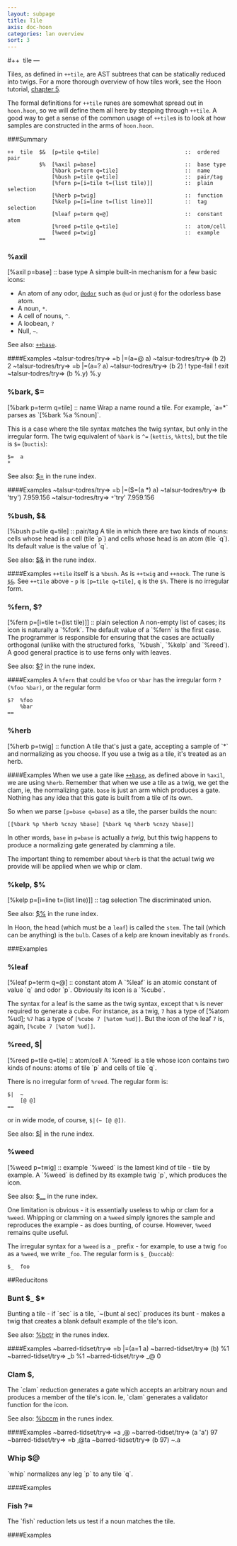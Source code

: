 ```yaml
---
layout: subpage
title: Tile
axis: doc-hoon
categories: lan overview
sort: 3
---
```


#++&nbsp;&nbsp;tile — 

Tiles, as defined in `++tile`, are AST subtrees that can be statically reduced into twigs. For a more thorough overview of how tiles work, see the Hoon tutorial, [chapter 5](/doc/hoon/tut/5/).

The formal definitions for `++tile` runes are somewhat spread out in `hoon.hoon`, so we will define them all here by stepping through `++tile`. A good way to get a sense of the common usage of `++tile`s is to look at how samples are constructed in the arms of `hoon.hoon`.

###Summary

    ++  tile  $&  [p=tile q=tile]                           ::  ordered pair
              $%  [%axil p=base]                            ::  base type
                  [%bark p=term q=tile]                     ::  name
                  [%bush p=tile q=tile]                     ::  pair/tag
                  [%fern p=[i=tile t=(list tile)]]          ::  plain selection
                  [%herb p=twig]                            ::  function
                  [%kelp p=[i=line t=(list line)]]          ::  tag selection
                  [%leaf p=term q=@]                        ::  constant atom
                  [%reed p=tile q=tile]                     ::  atom/cell
                  [%weed p=twig]                            ::  example
              ==  

<h3 id="%axil">%axil</h3>
    [%axil p=base]                            ::  base type
A simple built-in mechanism for a few basic icons: 

+ An atom of any odor, [`@odor`](/doc/hoon/lan/odor/) such as `@ud` or just `@` for the
odorless base atom.
+ A noun, `*`.
+ A cell of nouns, `^`.
+ A loobean, `?`
+ Null, `~`. 

See also: [`++base`](/doc/hoon/lib/#++base).

####Examples
    ~talsur-todres/try=> =b |=(a=@ a)
    ~talsur-todres/try=> (b 2)
    2
    ~talsur-todres/try=> =b |=(a=? a)
    ~talsur-todres/try=> (b 2)
    ! type-fail
    ! exit
    ~talsur-todres/try=> (b %.y)
    %.y

<h3 id="%bark">%bark, $=</h3>
    [%bark p=term q=tile]                     ::  name
Wrap a name round a tile. For example, `a=*` parses as `[%bark %a %noun]`.

This is a case where the tile syntax matches the twig syntax, but only in the irregular form.  The twig equivalent of `%bark` is `^=` (`kettis`, `%ktts`), but the tile is `$=` (`buctis`):

    $=  a
    *

See also: [$=](/doc/hoon/lan/rune/#bcts) in the rune index.

####Examples
    ~talsur-todres/try=> =b |=($=(a *) a)
    ~talsur-todres/try=> (b 'try')
    7.959.156
    ~talsur-todres/try=> `*`'try'
    7.959.156

<h3 id="%bush">%bush, $&</h3>
    [%bush p=tile q=tile]                     ::  pair/tag
A tile in which there are two kinds of nouns: cells whose head is a cell (tile `p`) and cells whose head is an atom (tile `q`).  Its default value is the value of `q`.

See also: [$&](/doc/hoon/lan/rune/#bcpm) in the rune index.

####Examples
`++tile` itself is a `%bush`. As is `++twig` and `++nock`.  The rune is [`$&`](/doc/hoon/lan/rune/#bcpm). See `++tile` above - `p` is `[p=tile q=tile]`, `q` is the `$%`. There is no irregular form.

<h3 id="%fern">%fern, $?</h3>
    [%fern p=[i=tile t=(list tile)]]          ::  plain selection
A non-empty list of cases; its icon is naturally a `%fork`. The default value of a `%fern` is the first case. The programmer is responsible for ensuring that the cases are actually orthogonal (unlike with the structured forks, `%bush`, `%kelp` and `%reed`).  A good general practice is to use ferns only with leaves.

See also: [$?](/doc/hoon/lan/rune/#bcwt) in the rune index.

####Examples
A `%fern` that could be `%foo` or `%bar` has the irregular form `?(%foo %bar)`, or the regular form

    $?  %foo
        %bar
    ==

<h3 id="%herb">%herb</h3>
    [%herb p=twig]                            ::  function
A tile that's just a gate, accepting a sample of `*` and normalizing as you choose. If you use a twig as a tile, it's treated as an herb.

####Examples
When we use a gate like [`++base`](/doc/hoon/lib/#++base), as defined above in `%axil`, we are using `%herb`. Remember that when we use a tile as a twig, we get the clam, ie, the normalizing gate. `base` is just an arm which produces a gate.  Nothing has any idea that this gate is built from a tile of its own.

So when we parse `[p=base q=base]` as a tile, the parser builds the noun:

    [[%bark %p %herb %cnzy %base] [%bark %q %herb %cnzy %base]]

In other words, `base` in `p=base` is actually a *twig*, but this twig happens to produce a normalizing gate generated by clamming a tile.

The important thing to remember about `%herb` is that the actual twig we provide will be applied when we whip or clam.

<h3 id="%kelp">%kelp, $%</h3>
    [%kelp p=[i=line t=(list line)]]          ::  tag selection
The discriminated union.

See also: [$%](/doc/hoon/lan/rune/#bccn) in the rune index.

In Hoon, the head (which must be a `leaf`) is called the `stem`. The tail (which can be anything) is the `bulb`.  Cases of a kelp are known inevitably as `fronds`.  

###Examples


<h3 id="%leaf">%leaf</h3>
    [%leaf p=term q=@]                        ::  constant atom
A `%leaf` is an atomic constant of value `q` and odor `p`.
Obviously its icon is a `%cube`.

The syntax for a leaf is the same as the twig syntax, except that
`%` is never required to generate a cube.  For instance, as a
twig, `7` has a type of [%atom %ud]; `%7` has a type of 
`[%cube 7 [%atom %ud]]`.  But the icon of the leaf `7` is,
again, `[%cube 7 [%atom %ud]]`.

<h3 id="%reed">%reed, $|</h3>
    [%reed p=tile q=tile]                     ::  atom/cell
A `%reed` is a tile whose icon contains two kinds of nouns: atoms
of tile `p` and cells of tile `q`.

There is no irregular form of `%reed`.  The regular form is:

    $|  ~
        [@ @]
    ==

or in wide mode, of course, `$|(~ [@ @])`.

See also: [$|](/doc/hoon/lan/rune/#bcbr) in the rune index.

<h3 id="%weed">%weed</h3>
    [%weed p=twig]                            ::  example
`%weed` is the lamest kind of tile - tile by example.  A `%weed`
is defined by its example twig `p`, which produces the icon.

See also: [$__](/doc/hoon/lan/rune/#bccb) in the rune index.

One limitation is obvious - it is essentially useless to whip or
clam for a `%weed`.  Whipping or clamming on a `%weed` simply
ignores the sample and reproduces the example - as does bunting,
of course.  However, `%weed` remains quite useful.

The irregular syntax for a `%weed` is a `_` prefix - for example,
to use a twig `foo` as a `%weed`, we write `_foo`.  The regular
form is `$_` (`buccab`):

    $_  foo


##Reducitons

<h3 id="bunt">Bunt $_ $*</h3>
Bunting a tile - if `sec` is a tile, `~(bunt al sec)` produces its bunt - makes a twig that creates a blank default example of the tile's icon. 

See also: [%bctr](/doc/hoon/lan/rune/#bctr) in the runes index.

####Examples
    ~barred-tidset/try=> =b |=(a=1 a)
    ~barred-tidset/try=> (b)
    %1
    ~barred-tidset/try=> _b
    %1
    ~barred-tidset/try=> _@
    0

<h3 id="clam">Clam $,</h3>
The `clam` reduction generates a gate which accepts an arbitrary
noun and produces a member of the tile's icon.  Ie, `clam`
generates a validator function for the icon. 

See also: [%bccm](/doc/hoon/lan/rune/#bccm) in the runes index.

####Examples
    ~barred-tidset/try=> =a ,@
    ~barred-tidset/try=> (a 'a')
    97
    ~barred-tidset/try=> =b ,@ta
    ~barred-tidset/try=> (b 97)
    ~.a

<h3 id="whip">Whip $@</h3>
`whip` normalizes any leg `p` to any tile `q`. 

####Examples

<h3 id="fish">Fish ?=</h3>
The `fish` reduction lets us test if a noun matches the tile.

####Examples